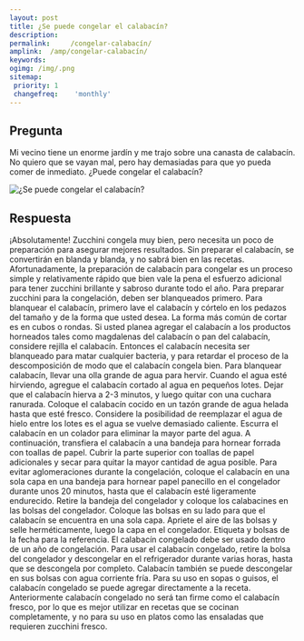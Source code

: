 ```yaml
---
layout: post
title: ¿Se puede congelar el calabacín?  
description: 
permalink:     /congelar-calabacín/
amplink:  /amp/congelar-calabacín/
keywords: 
ogimg: /img/.png
sitemap:
 priority: 1
 changefreq:    'monthly'
---
```




## Pregunta

Mi vecino tiene un enorme jardín y me trajo sobre una canasta de calabacín. No quiero que se vayan mal, pero hay demasiadas para que yo pueda comer de inmediato. ¿Puede congelar el calabacín?


![¿Se puede congelar el calabacín?](https://sepuedecongelar.com/img/ "¿Se puede congelar el calabacín?" )


## Respuesta

¡Absolutamente! Zucchini congela muy bien, pero necesita un poco de preparación para asegurar mejores resultados. Sin preparar el calabacín, se convertirán en blanda y blanda, y no sabrá bien en las recetas. Afortunadamente, la preparación de calabacín para congelar es un proceso simple y relativamente rápido que bien vale la pena el esfuerzo adicional para tener zucchini brillante y sabroso durante todo el año.
Para preparar zucchini para la congelación, deben ser blanqueados primero. Para blanquear el calabacín, primero lave el calabacín y córtelo en los pedazos del tamaño y de la forma que usted desea. La forma más común de cortar es en cubos o rondas. Si usted planea agregar el calabacín a los productos horneados tales como magdalenas del calabacín o pan del calabacín, considere rejilla el calabacín. Entonces el calabacín necesita ser blanqueado para matar cualquier bacteria, y para retardar el proceso de la descomposición de modo que el calabacín congela bien.
Para blanquear calabacín, llevar una olla grande de agua para hervir. Cuando el agua esté hirviendo, agregue el calabacín cortado al agua en pequeños lotes. Dejar que el calabacín hierva a 2-3 minutos, y luego quitar con una cuchara ranurada. Coloque el calabacín cocido en un tazón grande de agua helada hasta que esté fresco. Considere la posibilidad de reemplazar el agua de hielo entre los lotes es el agua se vuelve demasiado caliente.
Escurra el calabacín en un colador para eliminar la mayor parte del agua. A continuación, transfiera el calabacín a una bandeja para hornear forrada con toallas de papel. Cubrir la parte superior con toallas de papel adicionales y secar para quitar la mayor cantidad de agua posible. Para evitar aglomeraciones durante la congelación, coloque el calabacín en una sola capa en una bandeja para hornear papel panecillo en el congelador durante unos 20 minutos, hasta que el calabacín esté ligeramente endurecido.
Retire la bandeja del congelador y coloque los calabacines en las bolsas del congelador. Coloque las bolsas en su lado para que el calabacín se encuentra en una sola capa. Apriete el aire de las bolsas y selle herméticamente, luego la capa en el congelador. Etiqueta y bolsas de la fecha para la referencia. El calabacín congelado debe ser usado dentro de un año de congelación.
Para usar el calabacín congelado, retire la bolsa del congelador y descongelar en el refrigerador durante varias horas, hasta que se descongela por completo. Calabacín también se puede descongelar en sus bolsas con agua corriente fría. Para su uso en sopas o guisos, el calabacín congelado se puede agregar directamente a la receta. Anteriormente calabacín congelado no será tan firme como el calabacín fresco, por lo que es mejor utilizar en recetas que se cocinan completamente, y no para su uso en platos como las ensaladas que requieren zucchini fresco.